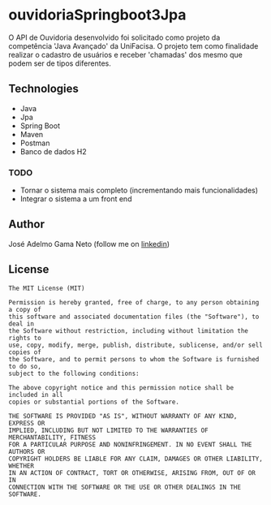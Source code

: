 # ouvidoriaSpringboot3Jpa
O API de Ouvidoria desenvolvido foi solicitado como projeto da competência 'Java Avançado' da UniFacisa.
O projeto tem como finalidade realizar o cadastro de usuários e receber 'chamadas' dos mesmo que podem ser de tipos diferentes.


## Technologies 
* Java
* Jpa
* Spring Boot
* Maven
* Postman
* Banco de dados H2


### TODO
- Tornar o sistema mais completo (incrementando mais funcionalidades)
- Integrar o sistema a um front end


## Author
José Adelmo Gama Neto (follow me on [linkedin](https://www.linkedin.com/in/josé-adelmo-gama-neto-38091a22a))


## License
```
The MIT License (MIT)

Permission is hereby granted, free of charge, to any person obtaining a copy of
this software and associated documentation files (the "Software"), to deal in
the Software without restriction, including without limitation the rights to
use, copy, modify, merge, publish, distribute, sublicense, and/or sell copies of
the Software, and to permit persons to whom the Software is furnished to do so,
subject to the following conditions:

The above copyright notice and this permission notice shall be included in all
copies or substantial portions of the Software.

THE SOFTWARE IS PROVIDED "AS IS", WITHOUT WARRANTY OF ANY KIND, EXPRESS OR
IMPLIED, INCLUDING BUT NOT LIMITED TO THE WARRANTIES OF MERCHANTABILITY, FITNESS
FOR A PARTICULAR PURPOSE AND NONINFRINGEMENT. IN NO EVENT SHALL THE AUTHORS OR
COPYRIGHT HOLDERS BE LIABLE FOR ANY CLAIM, DAMAGES OR OTHER LIABILITY, WHETHER
IN AN ACTION OF CONTRACT, TORT OR OTHERWISE, ARISING FROM, OUT OF OR IN
CONNECTION WITH THE SOFTWARE OR THE USE OR OTHER DEALINGS IN THE SOFTWARE.
```
